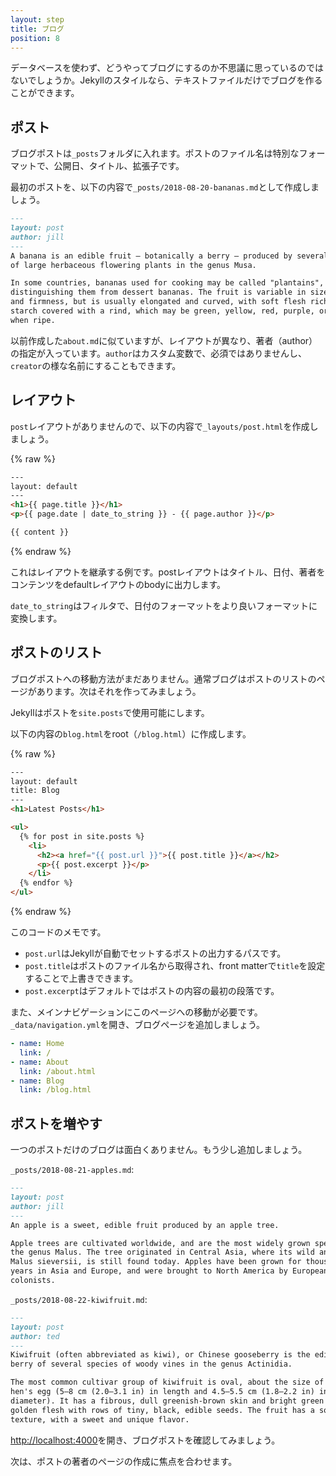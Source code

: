 ```yaml
---
layout: step
title: ブログ
position: 8
---
```

<!-- ---
layout: step
title: Blogging
position: 8
--- -->

データベースを使わず、どうやってブログにするのか不思議に思っているのではないでしょうか。Jekyllのスタイルなら、テキストファイルだけでブログを作ることができます。

<!-- You might be wondering how you can have a blog without a database. In true
Jekyll style, blogging is powered by text files only. -->

## ポスト
<!-- ## Posts -->

ブログポストは`_posts`フォルダに入れます。ポストのファイル名は特別なフォーマットで、公開日、タイトル、拡張子です。

<!-- Blog posts live in a folder called `_posts`. The filename for posts have a
special format: the publish date, then a title, followed by an extension. -->

最初のポストを、以下の内容で`_posts/2018-08-20-bananas.md`として作成しましょう。

<!-- Create your first post at `_posts/2018-08-20-bananas.md` with the
following content: -->

```markdown
---
layout: post
author: jill
---
A banana is an edible fruit – botanically a berry – produced by several kinds
of large herbaceous flowering plants in the genus Musa.

In some countries, bananas used for cooking may be called "plantains",
distinguishing them from dessert bananas. The fruit is variable in size, color,
and firmness, but is usually elongated and curved, with soft flesh rich in
starch covered with a rind, which may be green, yellow, red, purple, or brown
when ripe.
```

以前作成した`about.md`に似ていますが、レイアウトが異なり、著者（author）の指定が入っています。`author`はカスタム変数で、必須ではありませんし、`creator`の様な名前にすることもできます。

<!-- This is like the `about.md` you created before except it has an author and
a different layout. `author` is a custom variable, it's not required and could
have been named something like `creator`. -->

## レイアウト
<!-- ## Layout -->

`post`レイアウトがありませんので、以下の内容で`_layouts/post.html`を作成しましょう。

<!-- The `post` layout doesn't exist so you'll need to create it at
`_layouts/post.html` with the following content: -->

{% raw %}
```html
---
layout: default
---
<h1>{{ page.title }}</h1>
<p>{{ page.date | date_to_string }} - {{ page.author }}</p>

{{ content }}
```
{% endraw %}

これはレイアウトを継承する例です。postレイアウトはタイトル、日付、著者をコンテンツをdefaultレイアウトのbodyに出力します。

<!-- This is an example of layout inheritance. The post layout outputs the title,
date, author and content body which is wrapped by the default layout. -->

`date_to_string`はフィルタで、日付のフォーマットをより良いフォーマットに変換します。

<!-- Also note the `date_to_string` filter, this formats a date into a nicer format. -->

## ポストのリスト
<!-- ## List posts -->

ブログポストへの移動方法がまだありません。通常ブログはポストのリストのページがあります。次はそれを作ってみましょう。

<!-- There's currently no way to navigate to the blog post. Typically a blog has a
page which lists all the posts, let's do that next. -->

Jekyllはポストを`site.posts`で使用可能にします。

<!-- Jekyll makes posts available at `site.posts`. -->

以下の内容の`blog.html`をroot（`/blog.html`）に作成します。

<!-- Create `blog.html` in your root (`/blog.html`) with the following content: -->

{% raw %}
```html
---
layout: default
title: Blog
---
<h1>Latest Posts</h1>

<ul>
  {% for post in site.posts %}
    <li>
      <h2><a href="{{ post.url }}">{{ post.title }}</a></h2>
      <p>{{ post.excerpt }}</p>
    </li>
  {% endfor %}
</ul>
```
{% endraw %}

このコードのメモです。

<!-- There's a few things to note with this code: -->

* `post.url`はJekyllが自動でセットするポストの出力するパスです。
* `post.title`はポストのファイル名から取得され、front matterで`title`を設定することで上書きできます。
* `post.excerpt`はデフォルトではポストの内容の最初の段落です。

<!-- * `post.url` is automatically set by Jekyll to the output path of the post
* `post.title` is pulled from the post filename and can be overridden by
setting `title` in front matter
* `post.excerpt` is the first paragraph of content by default -->

また、メインナビゲーションにこのページへの移動が必要です。`_data/navigation.yml`を開き、ブログページを追加しましょう。

<!-- You also need a way to navigate to this page through the main navigation. Open
`_data/navigation.yml` and add an entry for the blog page: -->

```yaml
- name: Home
  link: /
- name: About
  link: /about.html
- name: Blog
  link: /blog.html
```

## ポストを増やす
<!-- ## More posts -->

一つのポストだけのブログは面白くありません。もう少し追加しましょう。

<!-- A blog isn't very exciting with a single post. Add a few more: -->

`_posts/2018-08-21-apples.md`:

```markdown
---
layout: post
author: jill
---
An apple is a sweet, edible fruit produced by an apple tree.

Apple trees are cultivated worldwide, and are the most widely grown species in
the genus Malus. The tree originated in Central Asia, where its wild ancestor,
Malus sieversii, is still found today. Apples have been grown for thousands of
years in Asia and Europe, and were brought to North America by European
colonists.
```

`_posts/2018-08-22-kiwifruit.md`:

```markdown
---
layout: post
author: ted
---
Kiwifruit (often abbreviated as kiwi), or Chinese gooseberry is the edible
berry of several species of woody vines in the genus Actinidia.

The most common cultivar group of kiwifruit is oval, about the size of a large
hen's egg (5–8 cm (2.0–3.1 in) in length and 4.5–5.5 cm (1.8–2.2 in) in
diameter). It has a fibrous, dull greenish-brown skin and bright green or
golden flesh with rows of tiny, black, edible seeds. The fruit has a soft
texture, with a sweet and unique flavor.
```

<a href="http://localhost:4000" target="_blank" data-proofer-ignore>http://localhost:4000</a>を開き、ブログポストを確認してみましょう。

<!-- Open <a href="http://localhost:4000" target="_blank" data-proofer-ignore>http://localhost:4000</a> and have
a look through your blog posts. -->

次は、ポストの著者のページの作成に焦点を合わせます。

<!-- Next we'll focus on creating a page for each post author. -->
